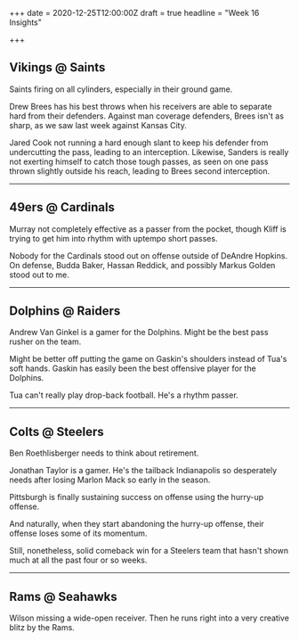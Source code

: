 +++
date = 2020-12-25T12:00:00Z
draft = true
headline = "Week 16 Insights"

+++
## Vikings @ Saints

Saints firing on all cylinders, especially in their ground game.

Drew Brees has his best throws when his receivers are able to separate hard from their defenders. Against man coverage defenders, Brees isn't as sharp, as we saw last week against Kansas City.

Jared Cook not running a hard enough slant to keep his defender from undercutting the pass, leading to an interception. Likewise, Sanders is really not exerting himself to catch those tough passes, as seen on one pass thrown slightly outside his reach, leading to Brees second interception.

***

## 49ers @ Cardinals

Murray not completely effective as a passer from the pocket, though Kliff is trying to get him into rhythm with uptempo short passes.

Nobody for the Cardinals stood out on offense outside of DeAndre Hopkins. On defense, Budda Baker, Hassan Reddick, and possibly Markus Golden stood out to me.

***

## Dolphins @ Raiders

Andrew Van Ginkel is a gamer for the Dolphins. Might be the best pass rusher on the team.

Might be better off putting the game on Gaskin's shoulders instead of Tua's soft hands. Gaskin has easily been the best offensive player for the Dolphins.

Tua can't really play drop-back football. He's a rhythm passer.

***

## Colts @ Steelers

Ben Roethlisberger needs to think about retirement.

Jonathan Taylor is a gamer. He's the tailback Indianapolis so desperately needs after losing Marlon Mack so early in the season.

Pittsburgh is finally sustaining success on offense using the hurry-up offense.

And naturally, when they start abandoning the hurry-up offense, their offense loses some of its momentum.

Still, nonetheless, solid comeback win for a Steelers team that hasn't shown much at all the past four or so weeks.

***

## Rams @ Seahawks

Wilson missing a wide-open receiver. Then he runs right into a very creative blitz by the Rams.